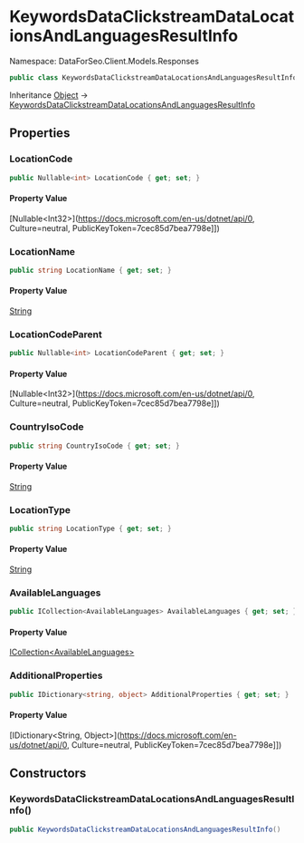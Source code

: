 # KeywordsDataClickstreamDataLocationsAndLanguagesResultInfo

Namespace: DataForSeo.Client.Models.Responses

```csharp
public class KeywordsDataClickstreamDataLocationsAndLanguagesResultInfo
```

Inheritance [Object](https://docs.microsoft.com/en-us/dotnet/api/Object) → [KeywordsDataClickstreamDataLocationsAndLanguagesResultInfo](./KeywordsDataClickstreamDataLocationsAndLanguagesResultInfo.md)

## Properties

### **LocationCode**

```csharp
public Nullable<int> LocationCode { get; set; }
```

#### Property Value

[Nullable&lt;Int32&gt;](https://docs.microsoft.com/en-us/dotnet/api/0, Culture=neutral, PublicKeyToken=7cec85d7bea7798e]])<br>

### **LocationName**

```csharp
public string LocationName { get; set; }
```

#### Property Value

[String](https://docs.microsoft.com/en-us/dotnet/api/String)<br>

### **LocationCodeParent**

```csharp
public Nullable<int> LocationCodeParent { get; set; }
```

#### Property Value

[Nullable&lt;Int32&gt;](https://docs.microsoft.com/en-us/dotnet/api/0, Culture=neutral, PublicKeyToken=7cec85d7bea7798e]])<br>

### **CountryIsoCode**

```csharp
public string CountryIsoCode { get; set; }
```

#### Property Value

[String](https://docs.microsoft.com/en-us/dotnet/api/String)<br>

### **LocationType**

```csharp
public string LocationType { get; set; }
```

#### Property Value

[String](https://docs.microsoft.com/en-us/dotnet/api/String)<br>

### **AvailableLanguages**

```csharp
public ICollection<AvailableLanguages> AvailableLanguages { get; set; }
```

#### Property Value

[ICollection&lt;AvailableLanguages&gt;](./AvailableLanguages.md)<br>

### **AdditionalProperties**

```csharp
public IDictionary<string, object> AdditionalProperties { get; set; }
```

#### Property Value

[IDictionary&lt;String, Object&gt;](https://docs.microsoft.com/en-us/dotnet/api/0, Culture=neutral, PublicKeyToken=7cec85d7bea7798e]])<br>

## Constructors

### **KeywordsDataClickstreamDataLocationsAndLanguagesResultInfo()**

```csharp
public KeywordsDataClickstreamDataLocationsAndLanguagesResultInfo()
```
